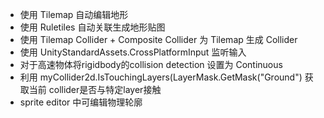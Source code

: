* 使用 Tilemap 自动编辑地形
* 使用 Ruletiles 自动关联生成地形贴图
* 使用 Tilemap Collider + Composite Collider 为 Tilemap 生成 Collider    
* 使用 UnityStandardAssets.CrossPlatformInput 监听输入
* 对于高速物体将rigidbody的collision detection 设置为 Continuous
* 利用 myCollider2d.IsTouchingLayers(LayerMask.GetMask("Ground") 获取当前 collider是否与特定layer接触
* sprite editor 中可编辑物理轮廓
